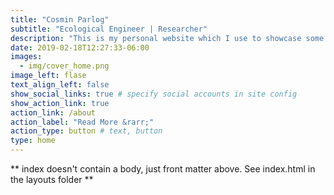 ```yaml
---
title: "Cosmin Parlog"
subtitle: "Ecological Engineer | Researcher"
description: "This is my personal website which I use to showcase some of my finished projects and where I share my learning journey into various STEM topics and skills"
date: 2019-02-18T12:27:33-06:00
images:
  - img/cover_home.png
image_left: flase
text_align_left: false
show_social_links: true # specify social accounts in site config
show_action_link: true
action_link: /about
action_label: "Read More &rarr;"
action_type: button # text, button
type: home
---
```


** index doesn't contain a body, just front matter above.
See index.html in the layouts folder **
